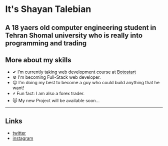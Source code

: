 # It's Shayan Talebian

## A 18 yaers old computer engineering student in Tehran Shomal university who is really into programming and trading

## More about my skills

- ✔ I’m currently taking web development course at [Botostart](https://www.botostart.ir/)
- ⚙ I'm becoming Full-Stack web developer.
- 😍 I’m doing my best to become a guy who could build anything that he want!
- ⚡ Fun fact: I am also a forex trader.
- 😻 My new Project will be available soon...

---

## Links

- [twitter](https://twitter.com/ShaYan_TL)
- [instagram](https://www.instagram.com/_shayantl/)
